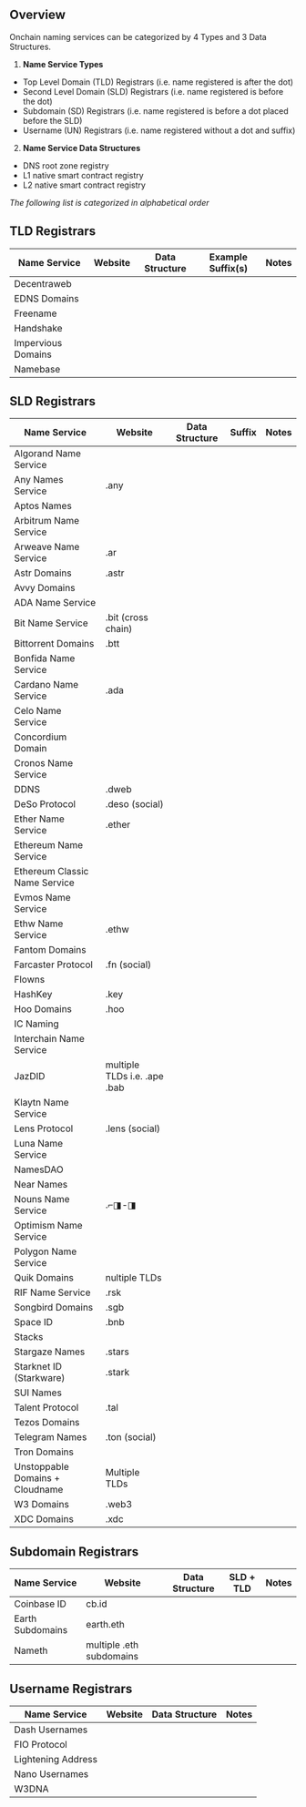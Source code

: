 ## Overview

Onchain naming services can be categorized by 4 Types and 3 Data Structures.

1. **Name Service Types**
* Top Level Domain (TLD) Registrars (i.e. name registered is after the dot)
* Second Level Domain (SLD) Registrars (i.e. name registered is before the dot)
* Subdomain (SD) Registrars (i.e. name registered is before a dot placed before the SLD)
* Username (UN) Registrars (i.e. name registered without a dot and suffix)

2. **Name Service Data Structures**
* DNS root zone registry
* L1 native smart contract registry
* L2 native smart contract registry

*The following list is categorized in alphabetical order*

## TLD Registrars

| Name Service | Website | Data Structure | Example Suffix(s) | Notes |
| --- | --- | --- | --- | --- |
| Decentraweb |
| EDNS Domains |
| Freename |
| Handshake |
| Impervious Domains |
| Namebase | 

## SLD Registrars

| Name Service | Website | Data Structure | Suffix | Notes |
| --- | --- | --- | --- | --- |
| Algorand Name Service |
| Any Names Service | .any
| Aptos Names |
| Arbitrum Name Service |
| Arweave Name Service | .ar
| Astr Domains | .astr
| Avvy Domains |
| ADA Name Service | 
| Bit Name Service | .bit (cross chain)
| Bittorrent Domains | .btt
| Bonfida Name Service |
| Cardano Name Service | .ada
| Celo Name Service |
| Concordium Domain |
| Cronos Name Service |
| DDNS | .dweb
| DeSo Protocol | .deso (social)
| Ether Name Service | .ether
| Ethereum Name Service |
| Ethereum Classic Name Service |
| Evmos Name Service |
| Ethw Name Service | .ethw
| Fantom Domains |
| Farcaster Protocol | .fn (social)
| Flowns |
| HashKey | .key
| Hoo Domains | .hoo
| IC Naming | 
| Interchain Name Service |
| JazDID | multiple TLDs i.e. .ape .bab
| Klaytn Name Service |
| Lens Protocol | .lens (social)
| Luna Name Service |
| NamesDAO |
| Near Names |
| Nouns Name Service | .⌐◨-◨
| Optimism Name Service |
| Polygon Name Service |
| Quik Domains | nultiple TLDs
| RIF Name Service | .rsk
| Songbird Domains | .sgb
| Space ID | .bnb
| Stacks |
| Stargaze Names | .stars
| Starknet ID (Starkware) | .stark
| SUI Names |
| Talent Protocol | .tal
| Tezos Domains |
| Telegram Names | .ton (social)
| Tron Domains |
| Unstoppable Domains + Cloudname | Multiple TLDs
| W3 Domains | .web3
| XDC Domains | .xdc

## Subdomain Registrars
| Name Service | Website | Data Structure | SLD + TLD | Notes |
| --- | --- | --- | --- | --- |
| Coinbase ID | cb.id
| Earth Subdomains | earth.eth
| Nameth | multiple .eth subdomains

## Username Registrars
| Name Service | Website | Data Structure | Notes |
| --- | --- | --- | --- |
| Dash Usernames
| FIO Protocol
| Lightening Address
| Nano Usernames
| W3DNA






